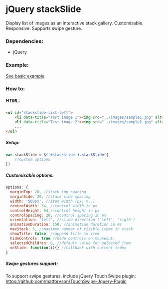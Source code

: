 # jQuery stackSlide
Display list of images as an interactive stack gallery. Customisable. Responsive. Supports swipe gesture.

### Dependencies:
- jQuery

### Example:
[See basic example](https://cdn.rawgit.com/adamhayek/stackSlide/master/example/index.html#1-0-0)

### How to:
##### HTML:
```html
<ul id="stackslide-list-left">
	<li data-title="Test image 1"><img src="../images/sample1.jpg" alt="image"></li>
	<li data-title="Test image 2"><img src="../images/sample2.jpg" alt="image"></li>
	...
</ul>
```

##### Setup:
```js
var stackSlide = $('#stackslide').stackSlide({
	//custom options
})
```

##### Customisable options:
```js
options: {
  marginTop: 20, //stack top spacing
  marginSide: 20, //stack side spacing
  width: '500px', //item width (px, %..)
  controlWidth: 34, //control width in px
  controlHeight: 64,//control height in px
  controlSpacing: 20, //control spacing in px
  orientation: 'left', //slide direction ('left', 'rigth')
  animationDuration: 150, //animation duretion in ms
  maxStack: 5, //maximum number of visible items in stack
  showTitle: false, //append title to item
  hideControls: true //hide controls on mouseout,
  selectedChildren: 0, //default value for selected item
  onSlide: function(i){} //callback with current index 
}
```

##### Swipe gestures support:
To support swipe gestures, include jQuery Touch Swipe plugin: https://github.com/mattbryson/TouchSwipe-Jquery-Plugin

